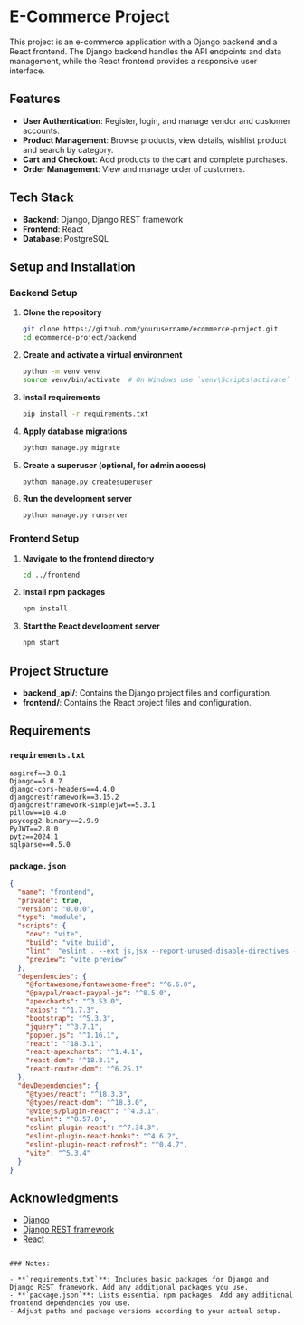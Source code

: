 # E-Commerce Project

This project is an e-commerce application with a Django backend and a React frontend. The Django backend handles the API endpoints and data management, while the React frontend provides a responsive user interface.

## Features

- **User Authentication**: Register, login, and manage vendor and customer accounts.
- **Product Management**: Browse products, view details, wishlist product and search by category.
- **Cart and Checkout**: Add products to the cart and complete purchases.
- **Order Management**: View and manage order of customers.

## Tech Stack

- **Backend**: Django, Django REST framework
- **Frontend**: React
- **Database**: PostgreSQL 

## Setup and Installation

### Backend Setup

1. **Clone the repository**

    ```bash
    git clone https://github.com/yourusername/ecommerce-project.git
    cd ecommerce-project/backend
    ```

2. **Create and activate a virtual environment**

    ```bash
    python -m venv venv
    source venv/bin/activate  # On Windows use `venv\Scripts\activate`
    ```

3. **Install requirements**

    ```bash
    pip install -r requirements.txt
    ```

4. **Apply database migrations**

    ```bash
    python manage.py migrate
    ```

5. **Create a superuser (optional, for admin access)**

    ```bash
    python manage.py createsuperuser
    ```

6. **Run the development server**

    ```bash
    python manage.py runserver
    ```

### Frontend Setup

1. **Navigate to the frontend directory**

    ```bash
    cd ../frontend
    ```

2. **Install npm packages**

    ```bash
    npm install
    ```

3. **Start the React development server**

    ```bash
    npm start
    ```

## Project Structure

- **backend_api/**: Contains the Django project files and configuration.
- **frontend/**: Contains the React project files and configuration.

## Requirements

### `requirements.txt`

```text
asgiref==3.8.1
Django==5.0.7
django-cors-headers==4.4.0
djangorestframework==3.15.2
djangorestframework-simplejwt==5.3.1
pillow==10.4.0
psycopg2-binary==2.9.9
PyJWT==2.8.0
pytz==2024.1
sqlparse==0.5.0
```

### `package.json`

```json
{
  "name": "frontend",
  "private": true,
  "version": "0.0.0",
  "type": "module",
  "scripts": {
    "dev": "vite",
    "build": "vite build",
    "lint": "eslint . --ext js,jsx --report-unused-disable-directives --max-warnings 0",
    "preview": "vite preview"
  },
  "dependencies": {
    "@fortawesome/fontawesome-free": "^6.6.0",
    "@paypal/react-paypal-js": "^8.5.0",
    "apexcharts": "^3.53.0",
    "axios": "^1.7.3",
    "bootstrap": "^5.3.3",
    "jquery": "^3.7.1",
    "popper.js": "^1.16.1",
    "react": "^18.3.1",
    "react-apexcharts": "^1.4.1",
    "react-dom": "^18.3.1",
    "react-router-dom": "^6.25.1"
  },
  "devDependencies": {
    "@types/react": "^18.3.3",
    "@types/react-dom": "^18.3.0",
    "@vitejs/plugin-react": "^4.3.1",
    "eslint": "^8.57.0",
    "eslint-plugin-react": "^7.34.3",
    "eslint-plugin-react-hooks": "^4.6.2",
    "eslint-plugin-react-refresh": "^0.4.7",
    "vite": "^5.3.4"
  }
}
```

## Acknowledgments

- [Django](https://www.djangoproject.com/)
- [Django REST framework](https://www.django-rest-framework.org/)
- [React](https://reactjs.org/)
```

### Notes:

- **`requirements.txt`**: Includes basic packages for Django and Django REST framework. Add any additional packages you use.
- **`package.json`**: Lists essential npm packages. Add any additional frontend dependencies you use.
- Adjust paths and package versions according to your actual setup.
